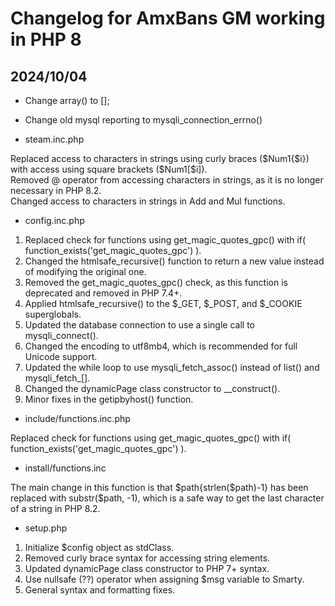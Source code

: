 # Changelog for AmxBans GM working in PHP 8

## 2024/10/04

* Change array() to [];
* Change old mysql reporting to mysqli_connection_errno() 

* steam.inc.php 

Replaced access to characters in strings using curly braces ($Num1{$i}) with access using square brackets ($Num1[$i]).<br>
Removed @ operator from accessing characters in strings, as it is no longer necessary in PHP 8.2.<br>
Changed access to characters in strings in Add and Mul functions.

* config.inc.php 

1. Replaced check for functions using get_magic_quotes_gpc() with if( function_exists('get_magic_quotes_gpc') ).
2. Changed the htmlsafe_recursive() function to return a new value instead of modifying the original one.
3. Removed the get_magic_quotes_gpc() check, as this function is deprecated and removed in PHP 7.4+.
4. Applied htmlsafe_recursive() to the $_GET, $_POST, and $_COOKIE superglobals.
5. Updated the database connection to use a single call to mysqli_connect().
6. Changed the encoding to utf8mb4, which is recommended for full Unicode support.
7. Updated the while loop to use mysqli_fetch_assoc() instead of list() and mysqli_fetch_[].
8. Changed the dynamicPage class constructor to __construct().
9. Minor fixes in the getipbyhost() function.

* include/functions.inc.php

Replaced check for functions using get_magic_quotes_gpc() with if( function_exists('get_magic_quotes_gpc') ).

* install/functions.inc

The main change in this function is that $path{strlen($path)-1} has been replaced with substr($path, -1), which is a safe way to get the last character of a string in PHP 8.2.

* setup.php 

1. Initialize $config object as stdClass.<br>
2. Removed curly brace syntax for accessing string elements.<br>
3. Updated dynamicPage class constructor to PHP 7+ syntax.<br>
4. Use nullsafe (??) operator when assigning $msg variable to Smarty.<br>
5. General syntax and formatting fixes.